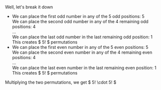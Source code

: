 Well, let's break it down

<ul>
    <li> We can place the first odd number in any of the 5 odd positions: 5 <br/> 
    We can place the second odd number in any of the 4 remaining odd positions: 4 <br/> 
    ... <br/> 
    We can place the last odd number in the last remaining odd position: 1 <br/> 
    This creates $ 5! $ permutations
    <li> We can place the first even number in any of the 5 even positions: 5 <br/> 
    We can place the second even number in any of the 4 remaining even positions: 4 <br/> 
    ... <br/> 
    We can place the last even number in the last remaining even position: 1 <br/> 
    This creates $ 5! $ permutations
</ul>
Multiplying the two permutations, we get $ 5! \cdot 5! $
